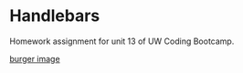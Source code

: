 # Handlebars
Homework assignment for unit 13 of UW Coding Bootcamp.


[burger image](https://dribbble.com/shots/6142362-burger-animated)